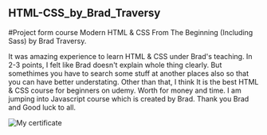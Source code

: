 ## HTML-CSS_by_Brad_Traversy
#Project form course Modern HTML &amp; CSS From The Beginning (Including Sass) by Brad Traversy.

It was amazing experience to learn HTML & CSS under Brad's teaching. In 2-3 points, I felt like Brad doesn't explain whole thing clearly. But somethimes you have to search some stuff at another places also so that you can have better understating. Other than that, I think It is the best HTML & CSS course for beginners on udemy. Worth for money and time. I am jumping into Javascript course which is created by Brad. Thank you Brad and Good luck to all.

![My certificate](https://github.com/Ozarko/HTML-CSS_by_Brad_Traversy/raw/master/Certificate%20of%20Completion.jpg)
